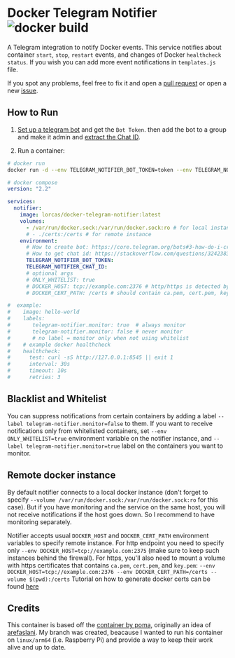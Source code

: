 # Docker Telegram Notifier ![docker build](https://github.com/luc-ass/docker-telegram-notifier/actions/workflows/docker-image.yml/badge.svg)


A Telegram integration to notify Docker events. This service notifies about container `start`, `stop`, `restart` events, and changes of Docker `healthcheck status`. If you wish you can add more event notifications in `templates.js` file.

If you spot any problems, feel free to fix it and open a [pull request](https://github.com/luc-ass/docker-telegram-notifier/pulls) or open a new [issue](https://github.com/luc-ass/docker-telegram-notifier/issues).

## How to Run

1. [Set up a telegram bot](https://core.telegram.org/bots#3-how-do-i-create-a-bot) and get the `Bot Token`. then add the bot to a group and make it admin and [extract the Chat ID](https://stackoverflow.com/a/32572159/882223).

2. Run a container:
```sh
# docker run
docker run -d --env TELEGRAM_NOTIFIER_BOT_TOKEN=token --env TELEGRAM_NOTIFIER_CHAT_ID=chat_id --volume /var/run/docker.sock:/var/run/docker.sock:ro lorcas/docker-telegram-notifier
```
```yml
# docker compose
version: "2.2"

services:
  notifier:
    image: lorcas/docker-telegram-notifier:latest
    volumes:
      - /var/run/docker.sock:/var/run/docker.sock:ro # for local instance
      # - ./certs:/certs # for remote instance
    environment:
      # How to create bot: https://core.telegram.org/bots#3-how-do-i-create-a-bot
      # How to get chat id: https://stackoverflow.com/questions/32423837/telegram-bot-how-to-get-a-group-chat-id/32572159#32572159
      TELEGRAM_NOTIFIER_BOT_TOKEN:
      TELEGRAM_NOTIFIER_CHAT_ID:
      # optional args
      # ONLY_WHITELIST: true
      # DOCKER_HOST: tcp://example.com:2376 # http/https is detected by port number
      # DOCKER_CERT_PATH: /certs # should contain ca.pem, cert.pem, key.pem

#  example:
#    image: hello-world
#    labels:
#       telegram-notifier.monitor: true  # always monitor
#       telegram-notifier.monitor: false # never monitor
#       # no label = monitor only when not using whitelist
#    # example docker healthcheck
#    healthcheck:
#      test: curl -sS http://127.0.0.1:8545 || exit 1
#      interval: 30s
#      timeout: 10s
#      retries: 3
```

## Blacklist and Whitelist

You can suppress notifications from certain containers by adding a label `--label telegram-notifier.monitor=false` to them. If you want to receive notifications only from whitelisted containers, set `--env ONLY_WHITELIST=true` environment variable on the notifier instance, and `--label telegram-notifier.monitor=true` label on the containers you want to monitor.

## Remote docker instance

By default notifier connects to a local docker instance (don't forget to specify `--volume /var/run/docker.sock:/var/run/docker.sock:ro` for this case). But if you have monitoring and the service on the same host, you will not receive notifications if the host goes down. So I recommend to have monitoring separately.

Notifier accepts usual `DOCKER_HOST` and `DOCKER_CERT_PATH` environment variables to specify remote instance. For http endpoint you need to specify only `--env DOCKER_HOST=tcp://example.com:2375` (make sure to keep such instances behind the firewall). For https, you'll also need to mount a volume with https certificates that contains `ca.pem`, `cert.pem`, and `key.pem`: `--env DOCKER_HOST=tcp://example.com:2376 --env DOCKER_CERT_PATH=/certs --volume $(pwd):/certs`
Tutorial on how to generate docker certs can be found [here](https://docs.docker.com/engine/security/https/)


## Credits

This container is based off the [container by poma](https://hub.docker.com/r/poma/docker-telegram-notifier), originally an idea of [arefaslani](https://github.com/arefaslani). My branch was created, beacause I wanted to run his container on `linux/arm64` (i.e. Raspberry Pi) and provide a way to keep their work alive and up to date.